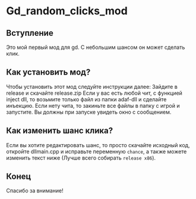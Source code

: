 # Gd_random_clicks_mod

## Вступление
Это мой первый мод для gd. С небольшим шансом он может сделать клик. 

## Как установить мод?
Чтобы установить этот мод следуйте инструкции далее:
    Зайдите в release и скачайте release.zip
    Если у вас есть любой чит, с функцией inject dll, то возьмите только файл из папки adaf-dll и сделайте инъекцию.
    Если нету чита, то закиньте все файлы в папку с игрой и запустите. Вы должны при запуске увидеть окно с сообщением.
## Как изменить шанс клика?
Если вы хотите редактировать шанс, то просто скачайте исходный код, откройте dllmain.cpp и исправьте переменную ```chance```, а также можете изменить текст ниже (Лучше всего собирать ```release x86```).

## Конец

Спасибо за внимание!

